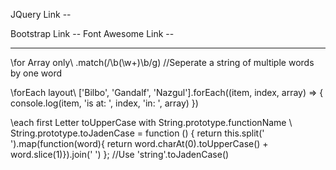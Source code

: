 JQuery Link --
<!-- <script src="https://code.jquery.com/jquery-3.6.0.js"
        integrity="sha256-H+K7U5CnXl1h5ywQfKtSj8PCmoN9aaq30gDh27Xc0jk=" crossorigin="anonymous"></script> -->
Bootstrap Link -- 
    <!-- <link href="https://cdn.jsdelivr.net/npm/bootstrap@5.1.3/dist/css/bootstrap.min.css" rel="stylesheet"
        integrity="sha384-1BmE4kWBq78iYhFldvKuhfTAU6auU8tT94WrHftjDbrCEXSU1oBoqyl2QvZ6jIW3" crossorigin="anonymous"> -->
Font Awesome Link --
<!-- <link rel="stylesheet" href="https://cdnjs.cloudflare.com/ajax/libs/font-awesome/6.0.0-beta2/css/all.min.css" /> -->

--------------------------------------------------------------------------------------------------------
\\for Array only\\
.match(/\b(\w+)\b/g) //Seperate a string of multiple words by one word

\\forEach layout\\
['Bilbo', 'Gandalf', 'Nazgul'].forEach((item, index, array) => {
    console.log(item, 'is at: ', index, 'in: ', array)
})

\\each first Letter toUpperCase with String.prototype.functionName \\
String.prototype.toJadenCase = function () {
        return this.split(' ').map(function(word){
         return word.charAt(0).toUpperCase() + word.slice(1)}).join(' ')
};
//Use 'string'.toJadenCase()